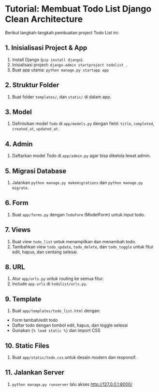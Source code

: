 # Tutorial: Membuat Todo List Django Clean Architecture

Berikut langkah-langkah pembuatan project Todo List ini:

## 1. Inisialisasi Project & App
1. Install Django (`pip install django`).
2. Inisialisasi project: `django-admin startproject todolist .`
3. Buat app utama: `python manage.py startapp app`

## 2. Struktur Folder
1. Buat folder `templates/`, dan `static/` di dalam app.

## 3. Model
1. Definisikan model `Todo` di `app/models.py` dengan field: `title`, `completed`, `created_at`, `updated_at`.

## 4. Admin
1. Daftarkan model Todo di `app/admin.py` agar bisa dikelola lewat admin.

## 5. Migrasi Database
1. Jalankan `python manage.py makemigrations` dan `python manage.py migrate`.

## 6. Form
1. Buat `app/forms.py` dengan `TodoForm` (ModelForm) untuk input todo.

## 7. Views
1. Buat view `todo_list` untuk menampilkan dan menambah todo.
2. Tambahkan view `todo_update`, `todo_delete`, dan `todo_toggle` untuk fitur edit, hapus, dan centang selesai.

## 8. URL
1. Atur `app/urls.py` untuk routing ke semua fitur.
2. Include `app.urls` di `todolist/urls.py`.

## 9. Template
1. Buat `app/templates/todo_list.html` dengan:
  - Form tambah/edit todo
  - Daftar todo dengan tombol edit, hapus, dan toggle selesai
  - Gunakan `{% load static %}` dan import CSS

## 10. Static Files
1. Buat `app/static/todo.css` untuk desain modern dan responsif.

## 11. Jalankan Server
1. `python manage.py runserver` lalu akses http://127.0.0.1:8000/

